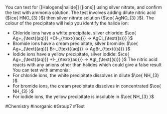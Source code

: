 You can test for [[Halogens|halide]] [[ions]] using silver nitrate, and confirm the test with ammonia solution. The test involves adding dilute nitric acid ($\ce{ HNO_{3} }$) then silver nitrate solution ($\ce{ AgNO_{3} }$). The colour of the precipitate will help you identify the halide ion:
- Chloride ions have a white precipitate, silver chloride: $\ce{ Ag+_{\text{(aq)}} +Cl-_{\text{(aq)}} -> AgCl_{\text{(s)}} }$
- Bromide ions have a cream precipitate, silver bromide: $\ce{ Ag+_{\text{(aq)}} Br-_{\text{(aq)}} -> AgBr_{\text{(s)}} }$
- Iodide ions have a yellow precipitate, silver iodide: $\ce{ Ag+_{\text{(aq)}} +I-_{\text{(aq)}} -> AgI_{\text{(s)}} }$
The nitric acid reacts with any anions other than halides which could give a false result
You can test with ammonia:
- For chloride ions, the white precipitate dissolves in dilute $\ce{ NH_{3} }$
- For bromide ions, the cream precipitate dissolves in concentrated $\ce{ NH_{3} }$
- For iodide ions, the yellow precipitate is insoluble in $\ce{ NH_{3} }$

#Chemistry #Inorganic #Group7 #Test 